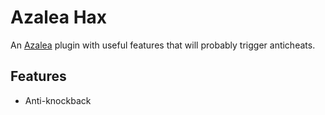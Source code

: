 # Azalea Hax

An [Azalea](https://github.com/azalea-rs/azalea) plugin with useful features that will probably trigger anticheats.

## Features

- Anti-knockback
